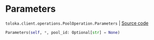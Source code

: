 # Parameters
`toloka.client.operations.PoolOperation.Parameters` | [Source code](https://github.com/Toloka/toloka-kit/blob/v0.1.24/src/client/operations.py#L139)

```python
Parameters(self, *, pool_id: Optional[str] = None)
```

